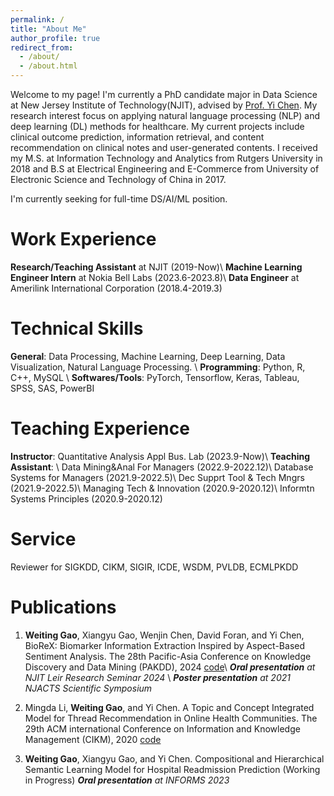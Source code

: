 ```yaml
---
permalink: /
title: "About Me"
author_profile: true
redirect_from: 
  - /about/
  - /about.html
---
```


Welcome to my page! I'm currently a PhD candidate major in Data Science at New Jersey Institute of Technology(NJIT), advised by [Prof. Yi Chen](https://web.njit.edu/~ychen/). My research interest focus on applying natural language processing (NLP) and deep learning (DL) methods for healthcare. My current projects include clinical outcome prediction, information retrieval, and content recommendation on clinical notes and user-generated contents.
I received my M.S. at Information Technology and Analytics from Rutgers University in 2018 and B.S at Electrical Engineering and E-Commerce from University of Electronic Science and Technology of China in 2017.

I'm currently seeking for full-time DS/AI/ML position.

Work Experience
======
**Research/Teaching Assistant** at NJIT (2019-Now)\\
**Machine Learning Engineer Intern** at Nokia Bell Labs (2023.6-2023.8)\\
**Data Engineer** at Amerilink International Corporation (2018.4-2019.3)

Technical Skills
======
**General**: Data Processing, Machine Learning, Deep Learning, Data Visualization, Natural Language Processing. \\
**Programming**: Python, R, C++, MySQL \\
**Softwares/Tools**: PyTorch, Tensorflow, Keras, Tableau, SPSS, SAS, PowerBI

Teaching Experience
======
**Instructor**: Quantitative Analysis Appl Bus. Lab (2023.9-Now)\\
**Teaching Assistant**: \\
Data Mining&Anal For Managers (2022.9-2022.12)\\
Database Systems for Managers (2021.9-2022.5)\\
Dec Supprt Tool & Tech Mngrs (2021.9-2022.5)\\
Managing Tech & Innovation (2020.9-2020.12)\\
Informtn Systems Principles (2020.9-2020.12)

Service
======
Reviewer for SIGKDD, CIKM, SIGIR, ICDE, WSDM, PVLDB, ECMLPKDD

Publications
======
1. **Weiting Gao**, Xiangyu Gao, Wenjin Chen, David Foran, and Yi Chen, BioReX: Biomarker Information Extraction Inspired by Aspect-Based Sentiment Analysis. The 28th Pacific-Asia Conference on Knowledge Discovery and Data Mining (PAKDD), 2024 [code](https://github.com/NJIT-AI-in-Healthcare/Pathology-Biomarker-Information-Extraction)\\
***Oral presentation** at NJIT Leir Research Seminar 2024* \\
***Poster presentation** at 2021 NJACTS Scientific Symposium*

1. Mingda Li, **Weiting Gao**, and Yi Chen. A Topic and Concept Integrated Model for Thread Recommendation in Online Health Communities. The 29th ACM international Conference on Information and Knowledge Management (CIKM), 2020 [code](https://github.com/WeitingGG/Recommender-System-for-OHC-CLIR-CLLIR)

1. **Weiting Gao**, Xiangyu Gao, and Yi Chen. Compositional and Hierarchical Semantic Learning Model for Hospital Readmission Prediction (Working in Progress)
***Oral presentation** at INFORMS 2023*

<!-- This is the front page of a website that is powered by the [academicpages template](https://github.com/academicpages/academicpages.github.io) and hosted on GitHub pages. [GitHub pages](https://pages.github.com) is a free service in which websites are built and hosted from code and data stored in a GitHub repository, automatically updating when a new commit is made to the respository. This template was forked from the [Minimal Mistakes Jekyll Theme](https://mmistakes.github.io/minimal-mistakes/) created by Michael Rose, and then extended to support the kinds of content that academics have: publications, talks, teaching, a portfolio, blog posts, and a dynamically-generated CV. You can fork [this repository](https://github.com/academicpages/academicpages.github.io) right now, modify the configuration and markdown files, add your own PDFs and other content, and have your own site for free, with no ads! An older version of this template powers my own personal website at [stuartgeiger.com](http://stuartgeiger.com), which uses [this Github repository](https://github.com/staeiou/staeiou.github.io).

A data-driven personal website
======
Like many other Jekyll-based GitHub Pages templates, academicpages makes you separate the website's content from its form. The content & metadata of your website are in structured markdown files, while various other files constitute the theme, specifying how to transform that content & metadata into HTML pages. You keep these various markdown (.md), YAML (.yml), HTML, and CSS files in a public GitHub repository. Each time you commit and push an update to the repository, the [GitHub pages](https://pages.github.com/) service creates static HTML pages based on these files, which are hosted on GitHub's servers free of charge.

Many of the features of dynamic content management systems (like Wordpress) can be achieved in this fashion, using a fraction of the computational resources and with far less vulnerability to hacking and DDoSing. You can also modify the theme to your heart's content without touching the content of your site. If you get to a point where you've broken something in Jekyll/HTML/CSS beyond repair, your markdown files describing your talks, publications, etc. are safe. You can rollback the changes or even delete the repository and start over -- just be sure to save the markdown files! Finally, you can also write scripts that process the structured data on the site, such as [this one](https://github.com/academicpages/academicpages.github.io/blob/master/talkmap.ipynb) that analyzes metadata in pages about talks to display [a map of every location you've given a talk](https://academicpages.github.io/talkmap.html).

Getting started
======
1. Register a GitHub account if you don't have one and confirm your e-mail (required!)
1. Fork [this repository](https://github.com/academicpages/academicpages.github.io) by clicking the "fork" button in the top right. 
1. Go to the repository's settings (rightmost item in the tabs that start with "Code", should be below "Unwatch"). Rename the repository "[your GitHub username].github.io", which will also be your website's URL.
1. Set site-wide configuration and create content & metadata (see below -- also see [this set of diffs](http://archive.is/3TPas) showing what files were changed to set up [an example site](https://getorg-testacct.github.io) for a user with the username "getorg-testacct")
1. Upload any files (like PDFs, .zip files, etc.) to the files/ directory. They will appear at https://[your GitHub username].github.io/files/example.pdf.  
1. Check status by going to the repository settings, in the "GitHub pages" section

Site-wide configuration
------
The main configuration file for the site is in the base directory in [_config.yml](https://github.com/academicpages/academicpages.github.io/blob/master/_config.yml), which defines the content in the sidebars and other site-wide features. You will need to replace the default variables with ones about yourself and your site's github repository. The configuration file for the top menu is in [_data/navigation.yml](https://github.com/academicpages/academicpages.github.io/blob/master/_data/navigation.yml). For example, if you don't have a portfolio or blog posts, you can remove those items from that navigation.yml file to remove them from the header. 

Create content & metadata
------
For site content, there is one markdown file for each type of content, which are stored in directories like _publications, _talks, _posts, _teaching, or _pages. For example, each talk is a markdown file in the [_talks directory](https://github.com/academicpages/academicpages.github.io/tree/master/_talks). At the top of each markdown file is structured data in YAML about the talk, which the theme will parse to do lots of cool stuff. The same structured data about a talk is used to generate the list of talks on the [Talks page](https://academicpages.github.io/talks), each [individual page](https://academicpages.github.io/talks/2012-03-01-talk-1) for specific talks, the talks section for the [CV page](https://academicpages.github.io/cv), and the [map of places you've given a talk](https://academicpages.github.io/talkmap.html) (if you run this [python file](https://github.com/academicpages/academicpages.github.io/blob/master/talkmap.py) or [Jupyter notebook](https://github.com/academicpages/academicpages.github.io/blob/master/talkmap.ipynb), which creates the HTML for the map based on the contents of the _talks directory).

**Markdown generator**

I have also created [a set of Jupyter notebooks](https://github.com/academicpages/academicpages.github.io/tree/master/markdown_generator
) that converts a CSV containing structured data about talks or presentations into individual markdown files that will be properly formatted for the academicpages template. The sample CSVs in that directory are the ones I used to create my own personal website at stuartgeiger.com. My usual workflow is that I keep a spreadsheet of my publications and talks, then run the code in these notebooks to generate the markdown files, then commit and push them to the GitHub repository.

How to edit your site's GitHub repository
------
Many people use a git client to create files on their local computer and then push them to GitHub's servers. If you are not familiar with git, you can directly edit these configuration and markdown files directly in the github.com interface. Navigate to a file (like [this one](https://github.com/academicpages/academicpages.github.io/blob/master/_talks/2012-03-01-talk-1.md) and click the pencil icon in the top right of the content preview (to the right of the "Raw | Blame | History" buttons). You can delete a file by clicking the trashcan icon to the right of the pencil icon. You can also create new files or upload files by navigating to a directory and clicking the "Create new file" or "Upload files" buttons. 

Example: editing a markdown file for a talk
![Editing a markdown file for a talk](/images/editing-talk.png)

For more info
------
More info about configuring academicpages can be found in [the guide](https://academicpages.github.io/markdown/). The [guides for the Minimal Mistakes theme](https://mmistakes.github.io/minimal-mistakes/docs/configuration/) (which this theme was forked from) might also be helpful.
 -->